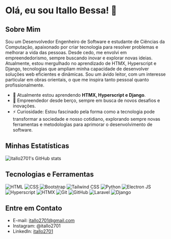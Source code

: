 # Olá, eu sou Itallo Bessa! 👋

## Sobre Mim
Sou um Desenvolvedor Engenheiro de Software e estudante de Ciências da Computação, apaixonado por criar tecnologia para resolver problemas e melhorar a vida das pessoas. Desde cedo, me envolvi em empreendedorismo, sempre buscando inovar e explorar novas ideias. Atualmente, estou mergulhado no aprendizado de HTMX, Hyperscript e Django, tecnologias que ampliam minha capacidade de desenvolver soluções web eficientes e dinâmicas. Sou um ávido leitor, com um interesse particular em obras orientais, o que me inspira tanto pessoal quanto profissionalmente.

- 🌱 Atualmente estou aprendendo **HTMX, Hyperscript e Django**.
- 💼 Empreendedor desde berço, sempre em busca de novos desafios e inovações.
- ⚡ Curiosidade: Estou fascinado pela forma como a tecnologia pode transformar a sociedade e nosso cotidiano, explorando sempre novas ferramentas e metodologias para aprimorar o desenvolvimento de software.

## Minhas Estatísticas

![itallo2701's GitHub stats](https://github-readme-stats.vercel.app/api?username=itallo2701&count_private=true&show_icons=true&theme=radical)

## Tecnologias e Ferramentas
![HTML](https://img.shields.io/badge/-HTML-black?style=flat-square&logo=html5)
![CSS](https://img.shields.io/badge/-CSS-black?style=flat-square&logo=css3&logoColor=1572B6)
![Bootstrap](https://img.shields.io/badge/-Bootstrap-black?style=flat-square&logo=bootstrap)
![Tailwind CSS](https://img.shields.io/badge/-Tailwind_CSS-black?style=flat-square&logo=tailwind-css)
![Python](https://img.shields.io/badge/-Python-black?style=flat-square&logo=Python)
![Electron JS](https://img.shields.io/badge/-Electron_JS-black?style=flat-square&logo=electron)
![Hyperscript](https://img.shields.io/badge/-Hyperscript-black?style=flat-square)
![HTMX](https://img.shields.io/badge/-HTMX-black?style=flat-square)
![Git](https://img.shields.io/badge/-Git-black?style=flat-square&logo=git)
![GitHub](https://img.shields.io/badge/-GitHub-181717?style=flat-square&logo=github)
![Laravel](https://img.shields.io/badge/-Laravel-black?style=flat-square&logo=laravel)
![Django](https://img.shields.io/badge/-Django-black?style=flat-square&logo=django)

## Entre em Contato
- E-mail: itallo2701@gmail.com
- Instagram: @itallo2701
- LinkedIn: [itallo2701](www.linkedin.com/in/itallo-bessa)
